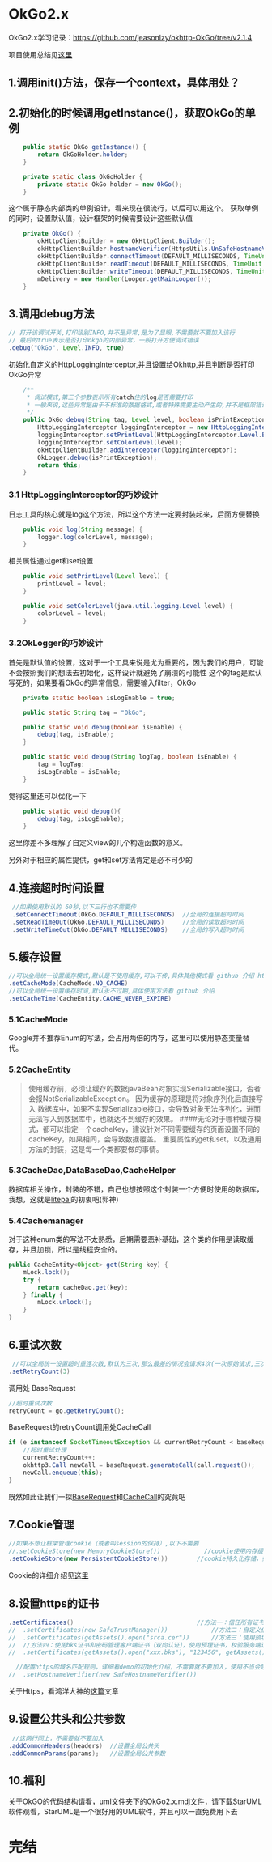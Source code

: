 # OkGo2.x
OkGo2.x学习记录：https://github.com/jeasonlzy/okhttp-OkGo/tree/v2.1.4 

项目使用总结见[这里](https://github.com/ainiyiwan/OkGo2.x/blob/master/use/use.md)

## 1.调用init()方法，保存一个context，具体用处？

## 2.初始化的时候调用getInstance()，获取OkGo的单例
```java
    public static OkGo getInstance() {
        return OkGoHolder.holder;
    }

    private static class OkGoHolder {
        private static OkGo holder = new OkGo();
    }
```
这个属于静态内部类的单例设计，看来现在很流行，以后可以用这个。
获取单例的同时，设置默认值，设计框架的时候需要设计这些默认值
```java
    private OkGo() {
        okHttpClientBuilder = new OkHttpClient.Builder();
        okHttpClientBuilder.hostnameVerifier(HttpsUtils.UnSafeHostnameVerifier);
        okHttpClientBuilder.connectTimeout(DEFAULT_MILLISECONDS, TimeUnit.MILLISECONDS);
        okHttpClientBuilder.readTimeout(DEFAULT_MILLISECONDS, TimeUnit.MILLISECONDS);
        okHttpClientBuilder.writeTimeout(DEFAULT_MILLISECONDS, TimeUnit.MILLISECONDS);
        mDelivery = new Handler(Looper.getMainLooper());
    }
```
## 3.调用debug方法
```java
// 打开该调试开关,打印级别INFO,并不是异常,是为了显眼,不需要就不要加入该行
// 最后的true表示是否打印okgo的内部异常，一般打开方便调试错误
.debug("OkGo", Level.INFO, true)
```
初始化自定义的HttpLoggingInterceptor,并且设置给Okhttp,并且判断是否打印OkGo异常
```java
    /**
     * 调试模式,第三个参数表示所有catch住的log是否需要打印
     * 一般来说,这些异常是由于不标准的数据格式,或者特殊需要主动产生的,并不是框架错误,如果不想每次打印,这里可以关闭异常显示
     */
    public OkGo debug(String tag, Level level, boolean isPrintException) {
        HttpLoggingInterceptor loggingInterceptor = new HttpLoggingInterceptor(tag);
        loggingInterceptor.setPrintLevel(HttpLoggingInterceptor.Level.BODY);
        loggingInterceptor.setColorLevel(level);
        okHttpClientBuilder.addInterceptor(loggingInterceptor);
        OkLogger.debug(isPrintException);
        return this;
    }
```
### 3.1 HttpLoggingInterceptor的巧妙设计
日志工具的核心就是log这个方法，所以这个方法一定要封装起来，后面方便替换
```java
    public void log(String message) {
        logger.log(colorLevel, message);
    }
```
相关属性通过get和set设置
```java
    public void setPrintLevel(Level level) {
        printLevel = level;
    }

    public void setColorLevel(java.util.logging.Level level) {
        colorLevel = level;
    }
```
### 3.2OkLogger的巧妙设计
首先是默认值的设置，这对于一个工具来说是尤为重要的，因为我们的用户，可能不会按照我们的想法去初始化，这样设计就避免了崩溃的可能性
这个的tag是默认写死的，如果要看OkGo的异常信息，需要输入filter，OkGo
```java
    private static boolean isLogEnable = true;

    public static String tag = "OkGo";

    public static void debug(boolean isEnable) {
        debug(tag, isEnable);
    }

    public static void debug(String logTag, boolean isEnable) {
        tag = logTag;
        isLogEnable = isEnable;
    }
```
觉得这里还可以优化一下
```java
    public static void debug(){
        debug(tag, isLogEnable);
    }
```
这里你差不多理解了自定义view的几个构造函数的意义。

另外对于相应的属性提供，get和set方法肯定是必不可少的
## 4.连接超时时间设置
```java
 //如果使用默认的 60秒,以下三行也不需要传
 .setConnectTimeout(OkGo.DEFAULT_MILLISECONDS)  //全局的连接超时时间
 .setReadTimeOut(OkGo.DEFAULT_MILLISECONDS)     //全局的读取超时时间
 .setWriteTimeOut(OkGo.DEFAULT_MILLISECONDS)    //全局的写入超时时间
```
## 5.缓存设置
```java
//可以全局统一设置缓存模式,默认是不使用缓存,可以不传,具体其他模式看 github 介绍 https://github.com/jeasonlzy/
.setCacheMode(CacheMode.NO_CACHE)
//可以全局统一设置缓存时间,默认永不过期,具体使用方法看 github 介绍
.setCacheTime(CacheEntity.CACHE_NEVER_EXPIRE)
```
### 5.1CacheMode
Google并不推荐Enum的写法，会占用两倍的内存，这里可以使用静态变量替代。
### 5.2CacheEntity
>使用缓存前，必须让缓存的数据javaBean对象实现Serializable接口，否者会报NotSerializableException。 因为缓存的原理是将对象序列化后直接写入 数据库中，如果不实现Serializable接口，会导致对象无法序列化，进而无法写入到数据库中，也就达不到缓存的效果。
####无论对于哪种缓存模式，都可以指定一个cacheKey，建议针对不同需要缓存的页面设置不同的cacheKey，如果相同，会导致数据覆盖。
重要属性的get和set，以及通用方法的封装，这是每一个类都要做的事情。
### 5.3CacheDao,DataBaseDao,CacheHelper
数据库相关操作，封装的不错，自己也想按照这个封装一个方便时使用的数据库，我想，这就是[litepal](https://github.com/LitePalFramework/LitePal)的初衷吧(郭神)
### 5.4Cachemanager
对于这种enum类的写法不太熟悉，后期需要恶补基础，这个类的作用是读取缓存，并且加锁，所以是线程安全的。
```java
public CacheEntity<Object> get(String key) {
    mLock.lock();
    try {
        return cacheDao.get(key);
    } finally {
        mLock.unlock();
    }
}
```
## 6.重试次数
```java
 //可以全局统一设置超时重连次数,默认为三次,那么最差的情况会请求4次(一次原始请求,三次重连请求),不需要可以设置为0
.setRetryCount(3)
```
调用处 BaseRequest
```java
//超时重试次数
retryCount = go.getRetryCount();
```
BaseRequest的retryCount调用处CacheCall
```java
if (e instanceof SocketTimeoutException && currentRetryCount < baseRequest.getRetryCount()) {
    //超时重试处理
    currentRetryCount++;
    okhttp3.Call newCall = baseRequest.generateCall(call.request());
    newCall.enqueue(this);
}
```
既然如此让我们一探[BaseRequest](https://github.com/ainiyiwan/OkGo2.x/blob/master/BaseRequest.md)和[CacheCall](https://github.com/ainiyiwan/OkGo2.x/blob/master/CacheCall.md)的究竟吧

## 7.Cookie管理
```java
//如果不想让框架管理cookie（或者叫session的保持）,以下不需要
//.setCookieStore(new MemoryCookieStore())            //cookie使用内存缓存（app退出后，cookie消失）
.setCookieStore(new PersistentCookieStore())        //cookie持久化存储，如果cookie不过期，则一直有效
```
Cookie的详细介绍见[这里](https://github.com/jeasonlzy/okhttp-OkGo/wiki/Cookie#%E7%A7%91%E6%99%AE%E6%A6%82%E5%BF%B5)
## 8.设置https的证书
```java
.setCertificates()                                  //方法一：信任所有证书,不安全有风险
//  .setCertificates(new SafeTrustManager())            //方法二：自定义信任规则，校验服务端证书
//  .setCertificates(getAssets().open("srca.cer"))      //方法三：使用预埋证书，校验服务端证书（自签名证书）
//  //方法四：使用bks证书和密码管理客户端证书（双向认证），使用预埋证书，校验服务端证书（自签名证书）
//  .setCertificates(getAssets().open("xxx.bks"), "123456", getAssets().open("yyy.cer"))//

  //配置https的域名匹配规则，详细看demo的初始化介绍，不需要就不要加入，使用不当会导致https握手失败
//  .setHostnameVerifier(new SafeHostnameVerifier())
```
关于Https，看鸿洋大神的[这篇](http://blog.csdn.net/lmj623565791/article/details/48129405)文章
## 9.设置公共头和公共参数
```java
 //这两行同上，不需要就不要加入
.addCommonHeaders(headers)  //设置全局公共头
.addCommonParams(params);   //设置全局公共参数
```

## 10.福利
关于OkGO的代码结构请看，uml文件夹下的OkGo2.x.mdj文件，请下载StarUML软件观看，StarUML是一个很好用的UML软件，并且可以一直免费用下去

# 完结

